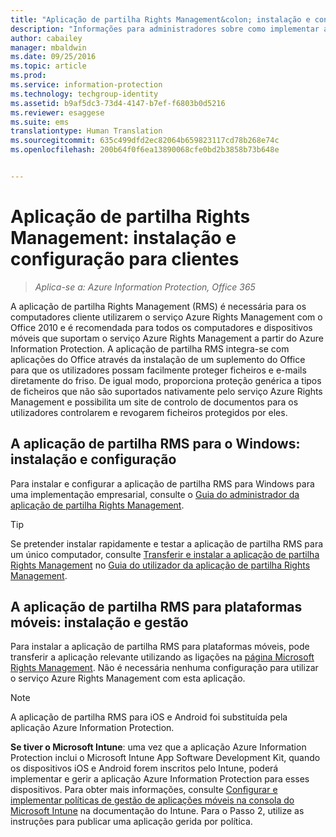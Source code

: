 ```yaml
---
title: "Aplicação de partilha Rights Management&colon; instalação e configuração para clientes | Azure Information Protection"
description: "Informações para administradores sobre como implementar a aplicação de partilha Rights Management (RMS) em dispositivos móveis e computadores Windows."
author: cabailey
manager: mbaldwin
ms.date: 09/25/2016
ms.topic: article
ms.prod: 
ms.service: information-protection
ms.technology: techgroup-identity
ms.assetid: b9af5dc3-73d4-4147-b7ef-f6803b0d5216
ms.reviewer: esaggese
ms.suite: ems
translationtype: Human Translation
ms.sourcegitcommit: 635c499dfd2ec82064b659823117cd78b268e74c
ms.openlocfilehash: 200b64f0f6ea13890068cfe0bd2b3858b73b648e


---
```


# Aplicação de partilha Rights Management: instalação e configuração para clientes

>*Aplica-se a: Azure Information Protection, Office 365*

A aplicação de partilha Rights Management (RMS) é necessária para os computadores cliente utilizarem o serviço Azure Rights Management com o Office 2010 e é recomendada para todos os computadores e dispositivos móveis que suportam o serviço Azure Rights Management a partir do Azure Information Protection. A aplicação de partilha RMS integra-se com aplicações do Office através da instalação de um suplemento do Office para que os utilizadores possam facilmente proteger ficheiros e e-mails diretamente do friso. De igual modo, proporciona proteção genérica a tipos de ficheiros que não são suportados nativamente pelo serviço Azure Rights Management e possibilita um site de controlo de documentos para os utilizadores controlarem e revogarem ficheiros protegidos por eles.

## A aplicação de partilha RMS para o Windows: instalação e configuração
Para instalar e configurar a aplicação de partilha RMS para Windows para uma implementação empresarial, consulte o [Guia do administrador da aplicação de partilha Rights Management](../rms-client/sharing-app-admin-guide.md).

> [!TIP]
> Se pretender instalar rapidamente e testar a aplicação de partilha RMS para um único computador, consulte [Transferir e instalar a aplicação de partilha Rights Management](../rms-client/install-sharing-app.md) no [Guia do utilizador da aplicação de partilha Rights Management](../rms-client/sharing-app-user-guide.md).

## A aplicação de partilha RMS para plataformas móveis: instalação e gestão
Para instalar a aplicação de partilha RMS para plataformas móveis, pode transferir a aplicação relevante utilizando as ligações na [página Microsoft Rights Management](http://go.microsoft.com/fwlink/?LinkId=303970). Não é necessária nenhuma configuração para utilizar o serviço Azure Rights Management com esta aplicação.

> [!NOTE]
> A aplicação de partilha RMS para iOS e Android foi substituída pela aplicação Azure Information Protection.

**Se tiver o Microsoft Intune**: uma vez que a aplicação Azure Information Protection inclui o Microsoft Intune App Software Development Kit, quando os dispositivos iOS e Android forem inscritos pelo Intune, poderá implementar e gerir a aplicação Azure Information Protection para esses dispositivos. Para obter mais informações, consulte [Configurar e implementar políticas de gestão de aplicações móveis na consola do Microsoft Intune](/intune/deploy-use/configure-and-deploy-mobile-application-management-policies-in-the-microsoft-intune-console) na documentação do Intune. Para o Passo 2, utilize as instruções para publicar uma aplicação gerida por política.






<!--HONumber=Sep16_HO4-->


